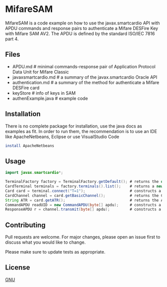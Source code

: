 # MifareSAM

MifareSAM is a code example on how to use the javax.smartcardio API with APDU commands and response pairs to authenticate a Mifare DESFire Key with Mifare SAM AV2.
The APDU is defined by the standard ISO/IEC 7816 part 4.

## Files
* APDU.md               # minimal commands-response pair of Application Protocol Data Unit for Mifare Classic
* javaxsmartcardio.md   # a summary of the javax.smartcardio Oracle API
* authentication.md     # a summary of the method for authenticate a Mifare DESFire card
* keyStore              # info of keys in SAM
* authenExample.java    # example code 

## Installation 

There is no complete package for installation, use the java docs as examples as fit. In order to run them, the recommendation is to use
an IDE like ApacheNetbeans, Eclipse or use VisualStudio Code

```bash
install ApacheNetbeans
```

## Usage

```java
import javax.smartcardio*;

TerminalFactory factory = TerminalFactory.getDefault(); # returns the default TerminalFactory instance
CardTerminal terminals = factory.terminals().list();    # returns a new CardTerminals object encapsulating the terminals supported by this factory
Card card = terminal.connect("T=1");                    # constructs a new Card object (the protocol in use for this types of cards, for example "T=0" or "T=1")
CardChannel channel = card.getBasicChannel();           # returns the CardChannel for the basic logical channel
String ATR = card.getATR();                             # returns the ATR of this card
CommandAPDU readUID = new CommandAPDU(byte[] apdu);     # constructs a CommandAPDU from a byte array containing the complete APDU contents (header and body)
ResponseAPDU r = channel.transmit(byte[] apdu);         # constructs a ResponseAPDU from a byte array containing the complete APDU contents (conditional body and trailed)

```

## Contributing
Pull requests are welcome. For major changes, please open an issue first to discuss what you would like to change.

Please make sure to update tests as appropriate.

## License
[GNU](https://www.gnu.org/licenses/gpl-3.0.html/)
